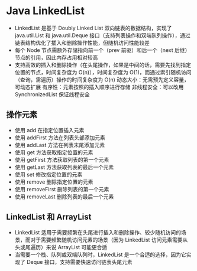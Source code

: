 # Java LinkedList
- LinkedList 是基于 Doubly Linked List 双向链表的数据结构，实现了 java.util.List 和 java.util.Deque 接口（支持列表操作和双端队列操作），通过链表结构优化了插入和删除操作性能，但随机访问性能较差
- 每个 Node 节点需额外存储指向前一个（prev 前驱）和后一个（next 后继）节点的引用，因此内存占用相对较高
- 支持高效的插入和删除操作（在头尾操作，如果是中间的话，需要先找到指定位置的节点，时间复杂度为 O(n)），时间复杂度为 O(1)，而通过索引随机访问（查询，需遍历）操作的时间复杂度为 O(n)
动态大小：无需预先定义容量，可动态扩展
有序性：元素按照的插入顺序进行存储
非线程安全：可以改用 SynchronizedList 保证线程安全

## 操作元素
- 使用 add 在指定位置插入元素
- 使用 addFirst 方法在列表头部添加元素
- 使用 addLast 方法在列表末尾添加元素  
- 使用 get 方法获取指定位置的元素
- 使用 getFirst 方法获取列表的第一个元素
- 使用 getLast 方法获取列表的最后一个元素
- 使用 set 修改指定位置的元素
- 使用 remove 删除指定位置的元素
- 使用 removeFirst 删除列表的第一个元素
- 使用 removeLast 删除列表的最后一个元素

## LinkedList 和 ArrayList
- LinkedList 适用于需要频繁在头尾进行插入和删除操作、较少随机访问的场景，而对于需要频繁随机访问元素的场景（因为 LinkedList 访问元素需要从头或尾遍历）来说 ArrayList 可能更合适
- 当需要一个栈、队列或双端队列时，LinkedList 是一个合适的选择，因为它实现了 Deque 接口，支持需要快速访问链表头尾元素

